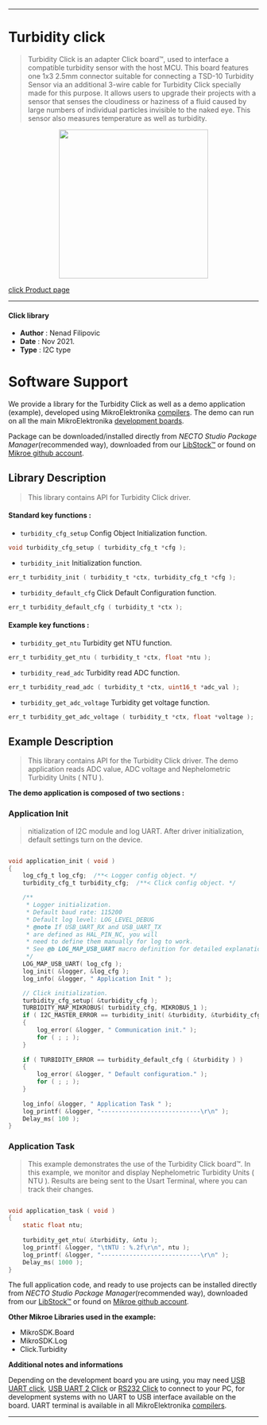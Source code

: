 
---
# Turbidity click

> Turbidity Click is an adapter Click board™, used to interface a compatible turbidity sensor with the host MCU. This board features one 1x3 2.5mm connector suitable for connecting a TSD-10 Turbidity Sensor via an additional 3-wire cable for Turbidity Click specially made for this purpose. It allows users to upgrade their projects with a sensor that senses the cloudiness or haziness of a fluid caused by large numbers of individual particles invisible to the naked eye. This sensor also measures temperature as well as turbidity.

<p align="center">
  <img src="https://download.mikroe.com/images/click_for_ide/turbidity_click.png" height=300px>
</p>

[click Product page](https://www.mikroe.com/turbidity-click)

---


#### Click library

- **Author**        : Nenad Filipovic
- **Date**          : Nov 2021.
- **Type**          : I2C type


# Software Support

We provide a library for the Turbidity Click
as well as a demo application (example), developed using MikroElektronika
[compilers](https://www.mikroe.com/necto-studio).
The demo can run on all the main MikroElektronika [development boards](https://www.mikroe.com/development-boards).

Package can be downloaded/installed directly from *NECTO Studio Package Manager*(recommended way), downloaded from our [LibStock&trade;](https://libstock.mikroe.com) or found on [Mikroe github account](https://github.com/MikroElektronika/mikrosdk_click_v2/tree/master/clicks).

## Library Description

> This library contains API for Turbidity Click driver.

#### Standard key functions :

- `turbidity_cfg_setup` Config Object Initialization function.
```c
void turbidity_cfg_setup ( turbidity_cfg_t *cfg );
```

- `turbidity_init` Initialization function.
```c
err_t turbidity_init ( turbidity_t *ctx, turbidity_cfg_t *cfg );
```

- `turbidity_default_cfg` Click Default Configuration function.
```c
err_t turbidity_default_cfg ( turbidity_t *ctx );
```

#### Example key functions :

- `turbidity_get_ntu` Turbidity get NTU function.
```c
err_t turbidity_get_ntu ( turbidity_t *ctx, float *ntu );
```

- `turbidity_read_adc` Turbidity read ADC function.
```c
err_t turbidity_read_adc ( turbidity_t *ctx, uint16_t *adc_val );
```

- `turbidity_get_adc_voltage` Turbidity get voltage function.
```c
err_t turbidity_get_adc_voltage ( turbidity_t *ctx, float *voltage );
```

## Example Description

> This library contains API for the Turbidity Click driver.
> The demo application reads ADC value, ADC voltage and 
> Nephelometric Turbidity Units ( NTU ).

**The demo application is composed of two sections :**

### Application Init

> nitialization of I2C module and log UART.
> After driver initialization, default settings turn on the device.

```c

void application_init ( void ) 
{
    log_cfg_t log_cfg;  /**< Logger config object. */
    turbidity_cfg_t turbidity_cfg;  /**< Click config object. */

    /** 
     * Logger initialization.
     * Default baud rate: 115200
     * Default log level: LOG_LEVEL_DEBUG
     * @note If USB_UART_RX and USB_UART_TX 
     * are defined as HAL_PIN_NC, you will 
     * need to define them manually for log to work. 
     * See @b LOG_MAP_USB_UART macro definition for detailed explanation.
     */
    LOG_MAP_USB_UART( log_cfg );
    log_init( &logger, &log_cfg );
    log_info( &logger, " Application Init " );

    // Click initialization.
    turbidity_cfg_setup( &turbidity_cfg );
    TURBIDITY_MAP_MIKROBUS( turbidity_cfg, MIKROBUS_1 );
    if ( I2C_MASTER_ERROR == turbidity_init( &turbidity, &turbidity_cfg ) ) 
    {
        log_error( &logger, " Communication init." );
        for ( ; ; );
    }
    
    if ( TURBIDITY_ERROR == turbidity_default_cfg ( &turbidity ) )
    {
        log_error( &logger, " Default configuration." );
        for ( ; ; );
    }
    
    log_info( &logger, " Application Task " );
    log_printf( &logger, "----------------------------\r\n" );
    Delay_ms( 100 );
}

```

### Application Task

> This example demonstrates the use of the Turbidity Click board™.
> In this example, we monitor and display Nephelometric Turbidity Units ( NTU ).
> Results are being sent to the Usart Terminal, where you can track their changes.

```c

void application_task ( void ) 
{
    static float ntu;
    
    turbidity_get_ntu( &turbidity, &ntu );
    log_printf( &logger, "\tNTU : %.2f\r\n", ntu );
    log_printf( &logger, "----------------------------\r\n" );
    Delay_ms( 1000 );
}

```

The full application code, and ready to use projects can be installed directly from *NECTO Studio Package Manager*(recommended way), downloaded from our [LibStock&trade;](https://libstock.mikroe.com) or found on [Mikroe github account](https://github.com/MikroElektronika/mikrosdk_click_v2/tree/master/clicks).

**Other Mikroe Libraries used in the example:**

- MikroSDK.Board
- MikroSDK.Log
- Click.Turbidity

**Additional notes and informations**

Depending on the development board you are using, you may need
[USB UART click](https://www.mikroe.com/usb-uart-click),
[USB UART 2 Click](https://www.mikroe.com/usb-uart-2-click) or
[RS232 Click](https://www.mikroe.com/rs232-click) to connect to your PC, for
development systems with no UART to USB interface available on the board. UART
terminal is available in all MikroElektronika
[compilers](https://shop.mikroe.com/compilers).

---
